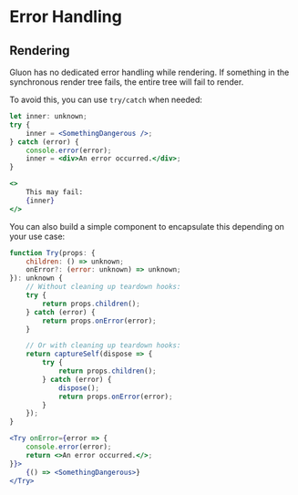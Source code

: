 # Error Handling

## Rendering
Gluon has no dedicated error handling while rendering. If something in the synchronous render tree fails, the entire tree will fail to render.

To avoid this, you can use `try/catch` when needed:
```jsx
let inner: unknown;
try {
	inner = <SomethingDangerous />;
} catch (error) {
	console.error(error);
	inner = <div>An error occurred.</div>;
}

<>
	This may fail:
	{inner}
</>
```

You can also build a simple component to encapsulate this depending on your use case:
```jsx
function Try(props: {
	children: () => unknown;
	onError?: (error: unknown) => unknown;
}): unknown {
	// Without cleaning up teardown hooks:
	try {
		return props.children();
	} catch (error) {
		return props.onError(error);
	}

	// Or with cleaning up teardown hooks:
	return captureSelf(dispose => {
		try {
			return props.children();
		} catch (error) {
			dispose();
			return props.onError(error);
		}
	});
}

<Try onError={error => {
	console.error(error);
	return <>An error occurred.</>;
}}>
	{() => <SomethingDangerous>}
</Try>
```
